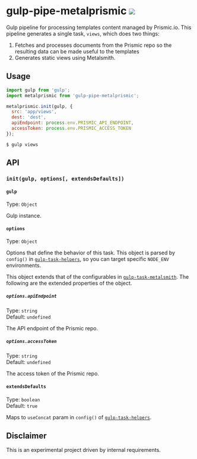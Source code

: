 # gulp-pipe-metalprismic ![](https://img.shields.io/maintenance/no/2017)

Gulp pipeline for processing templates content managed by Prismic.io. This pipeline generates a single task, `views`, which does two things:

1. Fetches and processes documents from the Prismic repo so the resulting data can be made useful to the templates
2. Generates static views using Metalsmith.

## Usage

```js
import gulp from 'gulp';
import metalprismic from 'gulp-pipe-metalprismic';

metalprismic.init(gulp, {
  src: 'app/views',
  dest: 'dest',
  apiEndpoint: process.env.PRISMIC_API_ENDPOINT,
  accessToken: process.env.PRISMIC_ACCESS_TOKEN
});
```

```
$ gulp views
```

## API

### `init(gulp, options[, extendsDefaults])`

#### `gulp`

Type: `Object`

Gulp instance.

#### `options`

Type: `Object`

Options that define the behavior of this task. This object is parsed by `config()` in [`gulp-task-helpers`](https://www.npmjs.com/package/gulp-task-helpers), so you can target specific `NODE_ENV` environments.

This object extends that of the configurables in [`gulp-task-metalsmith`](https://www.npmjs.com/package/gulp-task-metalsmith). The following are the extended properties of the object.

##### `options.apiEndpoint`

Type: `string`<br>
Default: `undefined`

The API endpoint of the Prismic repo.

##### `options.accessToken`

Type: `string`<br>
Default: `undefined`

The access token of the Prismic repo.

#### `extendsDefaults`

Type: `boolean`<br>
Default: `true`

Maps to `useConcat` param in `config()` of [`gulp-task-helpers`](https://www.npmjs.com/package/gulp-task-helpers).

## Disclaimer

This is an experimental project driven by internal requirements.
